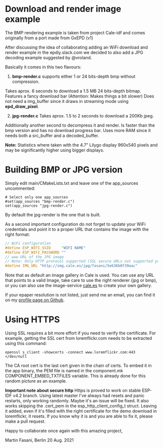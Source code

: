 Download and render image example
=================================

The BMP rendering example is taken from project Cale-idf and comes originally from a port made from GxEPD (v1)

After discussing the idea of collaborating adding an WiFi download and render example in the epdiy.slack.com 
we decided to also add a JPG decoding example suggested by @vroland.

Basically it comes in this two flavours:

  1. **bmp-render.c**   supports either 1 or 24 bits-depth bmp without compression.
  
  Takes aprox. 6 seconds to download a 1.5 MB 24 bits-depth bitmap. Features a fancy download bar (Attention: Makes things a bit slower)
  Does not need a img_buffer since it draws in streaming mode using **epd_draw_pixel**.

  2. **jpg-render.c**
  Takes aprox. 1.5 to 2 seconds to download a 200Kb jpeg.

Additionally another second to decompress it and render. 
Is faster than the bmp version and has no download progress bar. Uses more RAM since it needs both a src_buffer and a decoded_buffer.



**Note:** Statistics where taken with the 4.7" Lilygo display 960x540 pixels and may be significantly higher using bigger displays.

Building BMP or JPG version
===========================

Simply edit main/CMakeLists.txt and leave one of the app_sources uncommented:

```
# Select only one app_sources
#set(app_sources "bmp-render.c")
set(app_sources "jpg-render.c")
```

By default the jpg-render is the one that is built. 

As a second important configuration do not forget to update your WiFi credentials and point it to a proper URL that contains the image with the right format:

```c
// WiFi configuration
#define ESP_WIFI_SSID     "WIFI NAME"
#define ESP_WIFI_PASSWORD ""
// www URL of the JPG image
// Note: Only HTTP protocol supported (SSL secure URLs not supported yet)
#define IMG_URL "http://img.cale.es/jpg/fasani/5e636b0f39aac"
```

Note that as default an image gallery in Cale is used. You can use any URL that points to a valid Image, take care to use the right renderer (jpg or bmp), or you can also use the image-service [cale.es](https://cale.es) to create your own gallery.

If your epaper resolution is not listed, just send me an email, you can find it on my [profile page on Github](https://github.com/martinberlin).

Using HTTPS
===========

Using SSL requires a bit more effort if you need to verify the certificate. For example, getting the SSL cert from loremflickr.com needs to be extracted using this command:

    openssl s_client -showcerts -connect www.loremflickr.com:443 </dev/null

The CA root cert is the last cert given in the chain of certs.
To embed it in the app binary, the PEM file is named in the component.mk COMPONENT_EMBED_TXTFILES variable. This is already done for this random picture as an example.

**Important note about secure http**
Https is proved to work on stable ESP-IDF v4.2 branch. Using latest master I've always had resets and panic restarts, only working randomly. Maybe it's an issue will be fixed.
It also works skipping the .cert_pem in the esp_http_client_config_t struct. Leaving it added, even if it's filled with the right certificate for the demo download in loremflickr, it resets.
If you know why it is and you are able to fix it, please make a pull request.

Happy to collaborate once again with this amazing project,

Martin Fasani, Berlin 20 Aug. 2021
